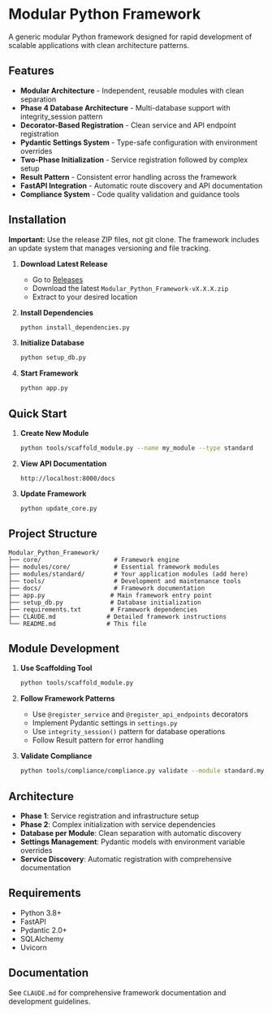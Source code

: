 # Modular Python Framework

A generic modular Python framework designed for rapid development of scalable applications with clean architecture patterns.

## Features

- **Modular Architecture** - Independent, reusable modules with clean separation
- **Phase 4 Database Architecture** - Multi-database support with integrity_session pattern
- **Decorator-Based Registration** - Clean service and API endpoint registration
- **Pydantic Settings System** - Type-safe configuration with environment overrides
- **Two-Phase Initialization** - Service registration followed by complex setup
- **Result Pattern** - Consistent error handling across the framework
- **FastAPI Integration** - Automatic route discovery and API documentation
- **Compliance System** - Code quality validation and guidance tools

## Installation

**Important:** Use the release ZIP files, not git clone. The framework includes an update system that manages versioning and file tracking.

1. **Download Latest Release**
   - Go to [Releases](../../releases)
   - Download the latest `Modular_Python_Framework-vX.X.X.zip`
   - Extract to your desired location

2. **Install Dependencies**
   ```bash
   python install_dependencies.py
   ```

3. **Initialize Database**
   ```bash
   python setup_db.py
   ```

4. **Start Framework**
   ```bash
   python app.py
   ```

## Quick Start

1. **Create New Module**
   ```bash
   python tools/scaffold_module.py --name my_module --type standard
   ```

2. **View API Documentation**
   ```
   http://localhost:8000/docs
   ```

3. **Update Framework**
   ```bash
   python update_core.py
   ```

## Project Structure

```
Modular_Python_Framework/
├── core/                    # Framework engine
├── modules/core/            # Essential framework modules  
├── modules/standard/        # Your application modules (add here)
├── tools/                   # Development and maintenance tools
├── docs/                    # Framework documentation
├── app.py                  # Main framework entry point
├── setup_db.py             # Database initialization
├── requirements.txt        # Framework dependencies
├── CLAUDE.md              # Detailed framework instructions
└── README.md              # This file
```

## Module Development

1. **Use Scaffolding Tool**
   ```bash
   python tools/scaffold_module.py
   ```

2. **Follow Framework Patterns**
   - Use `@register_service` and `@register_api_endpoints` decorators
   - Implement Pydantic settings in `settings.py`
   - Use `integrity_session()` pattern for database operations
   - Follow Result pattern for error handling

3. **Validate Compliance**
   ```bash
   python tools/compliance/compliance.py validate --module standard.my_module
   ```

## Architecture

- **Phase 1**: Service registration and infrastructure setup
- **Phase 2**: Complex initialization with service dependencies
- **Database per Module**: Clean separation with automatic discovery
- **Settings Management**: Pydantic models with environment variable overrides
- **Service Discovery**: Automatic registration with comprehensive documentation

## Requirements

- Python 3.8+
- FastAPI
- Pydantic 2.0+
- SQLAlchemy
- Uvicorn

## Documentation

See `CLAUDE.md` for comprehensive framework documentation and development guidelines.

